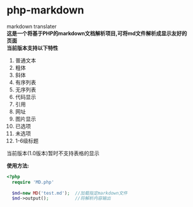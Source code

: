 # php-markdown
markdown translater  
**这是一个将基于PHP的markdown文档解析项目,可将md文件解析成显示友好的页面**  
**当前版本支持以下特性**  
1. 普通文本
2. 粗体
3. 斜体
4. 有序列表
5. 无序列表
6. 代码显示
7. 引用
8. 网址
9. 图片显示
10. 已选项
11. 未选项
12. 1-6级标题

当前版本(1.0版本)暂时不支持表格的显示

**使用方法:**
```php
<?php
  require 'MD.php'
  
  $md=new MD('test.md');  //加载指定markdown文件
  $md->output();          //将解析内容输出
```
